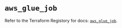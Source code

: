 # `aws_glue_job`

Refer to the Terraform Registory for docs: [`aws_glue_job`](https://registry.terraform.io/providers/hashicorp/aws/4.63.0/docs/resources/glue_job).
